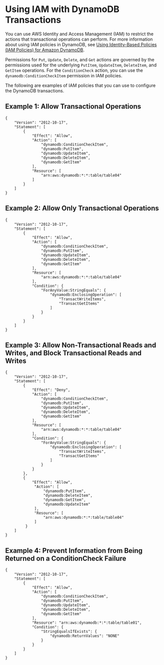 # Using IAM with DynamoDB Transactions<a name="transaction-apis-iam"></a>

You can use AWS Identity and Access Management \(IAM\) to restrict the actions that transactional operations can perform\. For more information about using IAM policies in DynamoDB, see [Using Identity\-Based Policies \(IAM Policies\) for Amazon DynamoDB](using-identity-based-policies.md)\.

Permissions for `Put`, `Update`, `Delete`, and `Get` actions are governed by the permissions used for the underlying `PutItem`, `UpdateItem`, `DeleteItem`, and `GetItem` operations\. For the `ConditionCheck` action, you can use the `dynamodb:ConditionCheckItem` permission in IAM policies\.

The following are examples of IAM policies that you can use to configure the DynamoDB transactions\.

## Example 1: Allow Transactional Operations<a name="tx-policy-example-1"></a>

```
{
    "Version": "2012-10-17",
    "Statement": [
        {
            "Effect": "Allow",
            "Action": [
                "dynamodb:ConditionCheckItem",
                "dynamodb:PutItem",
                "dynamodb:UpdateItem",
                "dynamodb:DeleteItem",
                "dynamodb:GetItem"
            ],
            "Resource": [
                "arn:aws:dynamodb:*:*:table/table04"
            ]
        }
    ]
}
```

## Example 2: Allow Only Transactional Operations<a name="tx-policy-example-2"></a>

```
{
    "Version": "2012-10-17",
    "Statement": [
        {
            "Effect": "Allow",
            "Action": [
                "dynamodb:ConditionCheckItem",
                "dynamodb:PutItem",
                "dynamodb:UpdateItem",
                "dynamodb:DeleteItem",
                "dynamodb:GetItem"
            ],
            "Resource": [
                "arn:aws:dynamodb:*:*:table/table04"
            ],
            "Condition": {
                "ForAnyValue:StringEquals": {
                    "dynamodb:EnclosingOperation": [
                        "TransactWriteItems",
                        "TransactGetItems"
                    ]
                }
            }
        }
    ]
}
```

## Example 3: Allow Non\-Transactional Reads and Writes, and Block Transactional Reads and Writes<a name="tx-policy-example-3"></a>

```
{
    "Version": "2012-10-17",
    "Statement": [
        {
            "Effect": "Deny",
            "Action": [
                "dynamodb:ConditionCheckItem",
                "dynamodb:PutItem",
                "dynamodb:UpdateItem",
                "dynamodb:DeleteItem",
                "dynamodb:GetItem"
            ],
            "Resource": [
                "arn:aws:dynamodb:*:*:table/table04"
            ],
            "Condition": {
                "ForAnyValue:StringEquals": {
                    "dynamodb:EnclosingOperation": [
                        "TransactWriteItems",
                        "TransactGetItems"
                    ]
                }
            }
        },
        {
            "Effect": "Allow",
             "Action": [
                 "dynamodb:PutItem",
                 "dynamodb:DeleteItem",
                 "dynamodb:GetItem",
                 "dynamodb:UpdateItem"
             ],
             "Resource": [
                 "arn:aws:dynamodb:*:*:table/table04"
             ]
         }
    ]
}
```

## Example 4: Prevent Information from Being Returned on a ConditionCheck Failure<a name="tx-policy-example-4"></a>

```
{
    "Version": "2012-10-17",
    "Statement": [
        {
            "Effect": "Allow",
            "Action": [
                "dynamodb:ConditionCheckItem",
                "dynamodb:PutItem",
                "dynamodb:UpdateItem",
                "dynamodb:DeleteItem",
                "dynamodb:GetItem"
            ],
            "Resource": "arn:aws:dynamodb:*:*:table/table01",
            "Condition": {
                "StringEqualsIfExists": {
                    "dynamodb:ReturnValues": "NONE"
                }
            }
        }
    ]
}
```